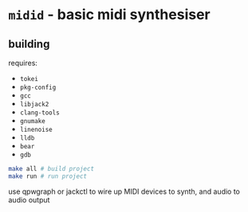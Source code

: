 # `midid` - basic midi synthesiser

## building
requires:
*  `tokei`
*  `pkg-config`
*  `gcc`
*  `libjack2`
*  `clang-tools`
*  `gnumake`
*  `linenoise`
*  `lldb`
*  `bear`
*  `gdb`

```sh
make all # build project 
make run # run project
```

use qpwgraph or jackctl to wire up MIDI devices to synth, and audio to audio output
